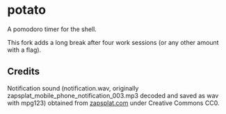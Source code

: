 # potato

A pomodoro timer for the shell.

This fork adds a long break after four work sessions (or any other amount with
a flag).

## Credits
Notification sound (notification.wav, originally
zapsplat\_mobile\_phone\_notification\_003.mp3 decoded and saved as wav with
mpg123)
obtained from [zapsplat.com](https://www.zapsplat.com/) under Creative Commons
CC0.

